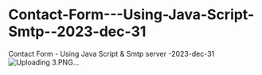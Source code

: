 # Contact-Form---Using-Java-Script-Smtp--2023-dec-31
Contact Form - Using Java Script &amp; Smtp server -2023-dec-31
![Uploading 3.PNG…]()
